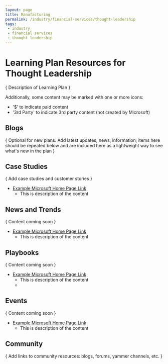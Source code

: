 ```yaml
---
layout: page
title: Manufacturing
permalink: /industry/financial-services/thought-leadership
tags:
 - industry
 - financial services
 - thought leadership
---
```


# Learning Plan Resources for Thought Leadership

{ Description of Learning Plan }

Additionally, some content may be marked with one or more icons:
* '$' to indicate paid content
* '3rd Party' to indicate 3rd party content (not created by Microsoft)

## Blogs

{ Optional for new plans. Add latest updates, news, information; items here should be repeated below and are included here as a lightweight way to see what's new in the plan }

## Case Studies

{ Add case studies and customer stories }

* [Example Microsoft Home Page Link](https://www.microsoft.com)
    * This is description of the content

## News and Trends

{ Content coming soon }

* [Example Microsoft Home Page Link](https://www.microsoft.com)
    * This is description of the content

## Playbooks

{ Content coming soon }

* [Example Microsoft Home Page Link](https://www.microsoft.com)
    * This is description of the content
    * 
## Events

{ Content coming soon }

* [Example Microsoft Home Page Link](https://www.microsoft.com)
    * This is description of the content

## Community

{ Add links to community resources: blogs, forums, yammer channels, etc. }

